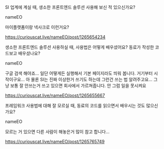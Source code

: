 SI 업계에 계실 때, 생소한 프론트엔드 솔루션 사용해 보신 적 있으신가요?

nameEO

마이플랫폼이랑 넥사크로 이런거요?

https://curiouscat.live/nameEO/post/1265654234


생소한 프론트엔드 솔루션 사용하실 때, 사용법은 어떻게 배우셨어요? 동료가 작성한 코드보고 배우셨나요?

nameEO

구글 검색 해야죠... 일단 어떻게든 실행해서 기본 페이지라도 띄워 봅니다. 거기부터 시작이구요... 아 물론 SI는 진짜 이상한거 쓰기도 하는데 그런건 쓰는 법 알려주고요... 그냥 보통 잘 안쓰는거 쓰고 있으면 회사에서 가르쳐줍니다. 안 그럼 일을 못시켜요

https://curiouscat.live/nameEO/post/1265655667


프레임워크 사용법에 대해 잘 모르실 때, 동료의 코드를 읽으면서 배우시는 것도 많으신가요?

nameEO

모르는 거 있으면 다른 사람이 해놓은거 많이 참고 합니다...

https://curiouscat.live/nameEO/post/1265765749

